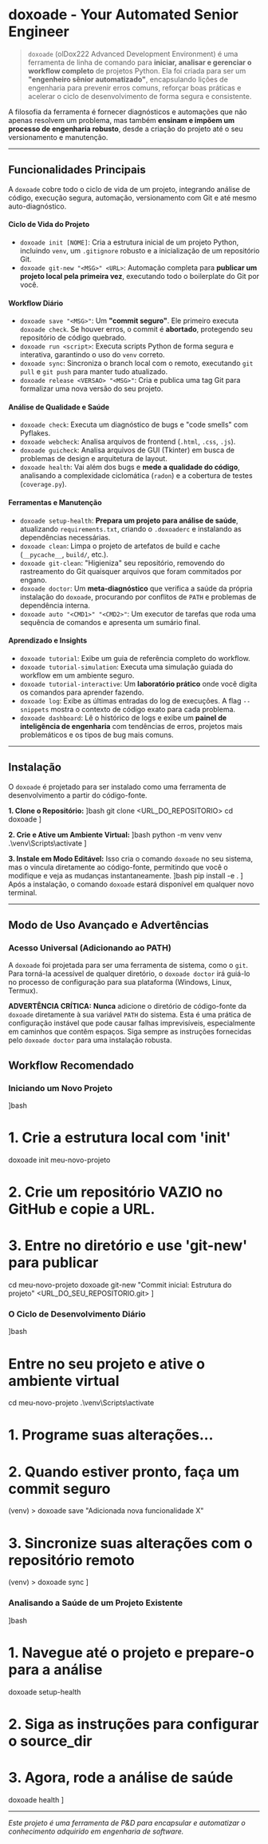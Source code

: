 # doxoade - Your Automated Senior Engineer

> `doxoade` (olDox222 Advanced Development Environment) é uma ferramenta de linha de comando para **iniciar, analisar e gerenciar o workflow completo** de projetos Python. Ela foi criada para ser um **"engenheiro sênior automatizado"**, encapsulando lições de engenharia para prevenir erros comuns, reforçar boas práticas e acelerar o ciclo de desenvolvimento de forma segura e consistente.

A filosofia da ferramenta é fornecer diagnósticos e automações que não apenas resolvem um problema, mas também **ensinam e impõem um processo de engenharia robusto**, desde a criação do projeto até o seu versionamento e manutenção.

---

## Funcionalidades Principais

A `doxoade` cobre todo o ciclo de vida de um projeto, integrando análise de código, execução segura, automação, versionamento com Git e até mesmo auto-diagnóstico.

#### Ciclo de Vida do Projeto
*   `doxoade init [NOME]`: Cria a estrutura inicial de um projeto Python, incluindo `venv`, um `.gitignore` robusto e a inicialização de um repositório Git.
*   `doxoade git-new "<MSG>" <URL>`: Automação completa para **publicar um projeto local pela primeira vez**, executando todo o boilerplate do Git por você.

#### Workflow Diário
*   `doxoade save "<MSG>"`: Um **"commit seguro"**. Ele primeiro executa `doxoade check`. Se houver erros, o commit é **abortado**, protegendo seu repositório de código quebrado.
*   `doxoade run <script>`: Executa scripts Python de forma segura e interativa, garantindo o uso do `venv` correto.
*   `doxoade sync`: Sincroniza o branch local com o remoto, executando `git pull` e `git push` para manter tudo atualizado.
*   `doxoade release <VERSAO> "<MSG>"`: Cria e publica uma tag Git para formalizar uma nova versão do seu projeto.

#### Análise de Qualidade e Saúde
*   `doxoade check`: Executa um diagnóstico de bugs e "code smells" com Pyflakes.
*   `doxoade webcheck`: Analisa arquivos de frontend (`.html`, `.css`, `.js`).
*   `doxoade guicheck`: Analisa arquivos de GUI (Tkinter) em busca de problemas de design e arquitetura de layout.
*   `doxoade health`: Vai além dos bugs e **mede a qualidade do código**, analisando a complexidade ciclomática (`radon`) e a cobertura de testes (`coverage.py`).

#### Ferramentas e Manutenção
*   `doxoade setup-health`: **Prepara um projeto para análise de saúde**, atualizando `requirements.txt`, criando o `.doxoaderc` e instalando as dependências necessárias.
*   `doxoade clean`: Limpa o projeto de artefatos de build e cache (`__pycache__`, `build/`, etc.).
*   `doxoade git-clean`: "Higieniza" seu repositório, removendo do rastreamento do Git quaisquer arquivos que foram commitados por engano.
*   `doxoade doctor`: Um **meta-diagnóstico** que verifica a saúde da própria instalação do `doxoade`, procurando por conflitos de `PATH` e problemas de dependência interna.
*   `doxoade auto "<CMD1>" "<CMD2>"`: Um executor de tarefas que roda uma sequência de comandos e apresenta um sumário final.

#### Aprendizado e Insights
*   `doxoade tutorial`: Exibe um guia de referência completo do workflow.
*   `doxoade tutorial-simulation`: Executa uma simulação guiada do workflow em um ambiente seguro.
*   `doxoade tutorial-interactive`: Um **laboratório prático** onde você digita os comandos para aprender fazendo.
*   `doxoade log`: Exibe as últimas entradas do log de execuções. A flag `--snippets` mostra o contexto de código exato para cada problema.
*   `doxoade dashboard`: Lê o histórico de logs e exibe um **painel de inteligência de engenharia** com tendências de erros, projetos mais problemáticos e os tipos de bug mais comuns.

---

## Instalação

O `doxoade` é projetado para ser instalado como uma ferramenta de desenvolvimento a partir do código-fonte.

**1. Clone o Repositório:**
]bash
git clone <URL_DO_REPOSITORIO>
cd doxoade
]

**2. Crie e Ative um Ambiente Virtual:**
]bash
python -m venv venv
.\venv\Scripts\activate
]

**3. Instale em Modo Editável:**
Isso cria o comando `doxoade` no seu sistema, mas o vincula diretamente ao código-fonte, permitindo que você o modifique e veja as mudanças instantaneamente.
]bash
pip install -e .
]
Após a instalação, o comando `doxoade` estará disponível em qualquer novo terminal.

---

## Modo de Uso Avançado e Advertências

### Acesso Universal (Adicionando ao PATH)

A `doxoade` foi projetada para ser uma ferramenta de sistema, como o `git`. Para torná-la acessível de qualquer diretório, o `doxoade doctor` irá guiá-lo no processo de configuração para sua plataforma (Windows, Linux, Termux).

**ADVERTÊNCIA CRÍTICA:** **Nunca** adicione o diretório de código-fonte da `doxoade` diretamente à sua variável `PATH` do sistema. Esta é uma prática de configuração instável que pode causar falhas imprevisíveis, especialmente em caminhos que contêm espaços. Siga sempre as instruções fornecidas pelo `doxoade doctor` para uma instalação robusta.


## Workflow Recomendado

### Iniciando um Novo Projeto
]bash
# 1. Crie a estrutura local com 'init'
doxoade init meu-novo-projeto

# 2. Crie um repositório VAZIO no GitHub e copie a URL.

# 3. Entre no diretório e use 'git-new' para publicar
cd meu-novo-projeto
doxoade git-new "Commit inicial: Estrutura do projeto" <URL_DO_SEU_REPOSITORIO.git>
]

### O Ciclo de Desenvolvimento Diário
]bash
# Entre no seu projeto e ative o ambiente virtual
cd meu-novo-projeto
.\venv\Scripts\activate

# 1. Programe suas alterações...

# 2. Quando estiver pronto, faça um commit seguro
(venv) > doxoade save "Adicionada nova funcionalidade X"

# 3. Sincronize suas alterações com o repositório remoto
(venv) > doxoade sync
]

### Analisando a Saúde de um Projeto Existente
]bash
# 1. Navegue até o projeto e prepare-o para a análise
doxoade setup-health

# 2. Siga as instruções para configurar o source_dir

# 3. Agora, rode a análise de saúde
doxoade health
]

---
*Este projeto é uma ferramenta de P&D para encapsular e automatizar o conhecimento adquirido em engenharia de software.*